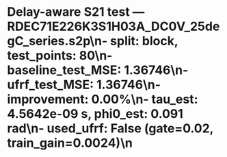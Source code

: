 # Delay-aware S21 test — RDEC71E226K3S1H03A_DC0V_25degC_series.s2p\n- split: block, test_points: 80\n- baseline_test_MSE: 1.36746\n- ufrf_test_MSE: 1.36746\n- improvement: 0.00%\n- tau_est: 4.5642e-09 s, phi0_est: 0.091 rad\n- used_ufrf: False (gate=0.02, train_gain=0.0024)\n